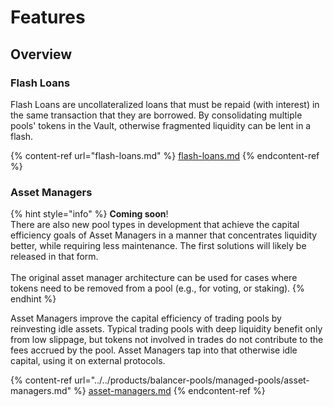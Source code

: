 # Features

## Overview

### Flash Loans

Flash Loans are uncollateralized loans that must be repaid (with interest) in the same transaction that they are borrowed. By consolidating multiple pools' tokens in the Vault, otherwise fragmented liquidity can be lent in a flash.

{% content-ref url="flash-loans.md" %}
[flash-loans.md](flash-loans.md)
{% endcontent-ref %}

### Asset Managers

{% hint style="info" %}
**Coming soon**! \
There are also new pool types in development that achieve the capital efficiency goals of Asset Managers in a manner that concentrates liquidity better, while requiring less maintenance. The first solutions will likely be released in that form.\
\
The original asset manager architecture can be used for cases where tokens need to be removed from a pool (e.g., for voting, or staking).
{% endhint %}

Asset Managers improve the capital efficiency of trading pools by reinvesting idle assets. Typical trading pools with deep liquidity benefit only from low slippage, but tokens not involved in trades do not contribute to the fees accrued by the pool. Asset Managers tap into that otherwise idle capital, using it on external protocols.&#x20;

{% content-ref url="../../products/balancer-pools/managed-pools/asset-managers.md" %}
[asset-managers.md](../../products/balancer-pools/managed-pools/asset-managers.md)
{% endcontent-ref %}
